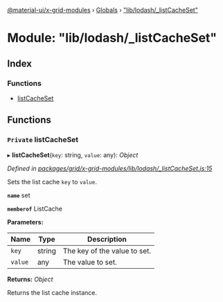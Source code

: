 [@material-ui/x-grid-modules](../README.md) › [Globals](../globals.md) › ["lib/lodash/_listCacheSet"](_lib_lodash__listcacheset_.md)

# Module: "lib/lodash/_listCacheSet"

## Index

### Functions

* [listCacheSet](_lib_lodash__listcacheset_.md#private-listcacheset)

## Functions

### `Private` listCacheSet

▸ **listCacheSet**(`key`: string, `value`: any): *Object*

*Defined in [packages/grid/x-grid-modules/lib/lodash/_listCacheSet.js:15](https://github.com/mui-org/material-ui-x/blob/02342a6/packages/grid/x-grid-modules/lib/lodash/_listCacheSet.js#L15)*

Sets the list cache `key` to `value`.

**`name`** set

**`memberof`** ListCache

**Parameters:**

Name | Type | Description |
------ | ------ | ------ |
`key` | string | The key of the value to set. |
`value` | any | The value to set. |

**Returns:** *Object*

Returns the list cache instance.
